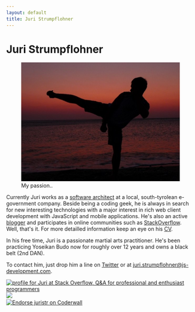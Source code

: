 ```yaml
---
layout: default
title: Juri Strumpflohner
---
```

# Juri Strumpflohner	

<figure>
    <img src="./imgs/aboutme.jpg">
    <figcaption>My passion..</figcaption>
</figure>

Currently Juri works as a [software architect](http://careers.stackoverflow.com/juristr) at a local, south-tyrolean e-government company. Beside being a coding geek,
he is always in search for new interesting technologies with a major
interest in rich web client development with JavaScript and mobile applications. He's
also an active [blogger](http://blog.js-development) and participates in online communities
such as [StackOverflow](http://stackoverflow.com/users/50109/juri). Well, that's it. For more
detailled information keep an eye on his [CV](http://careers.stackoverflow.com/juristr).

In his free time, Juri is a passionate martial arts practitioner. He's been practicing Yoseikan Budo
now for roughly over 12 years and owns a black belt (2nd DAN).

To contact him, just drop him a line on [Twitter](http://twitter.com/juristr) or at <juri.strumpflohner@js-development.com>.


<div class="row-fluid">
  <div class="span4">
    <a href="http://stackoverflow.com/users/50109/juri">
        <img src="http://stackoverflow.com/users/flair/50109.png" width="208" height="58" alt="profile for Juri at Stack Overflow, Q&amp;A for professional and enthusiast programmers" title="profile for Juri at Stack Overflow, Q&amp;A for professional and enthusiast programmers">
    </a>
  </div>
  <div class="span4">
    <a href="http://www.dzone.com/users/juristr"><img src="http://www.dzone.com/sites/all/files/big-mvbbutton.png"></a>      
  </div>
  <div class="span4">
    <a href="http://coderwall.com/juristr"><img alt="Endorse juristr on Coderwall" src="http://api.coderwall.com/juristr/endorsecount.png" /></a>      
  </div>
</div>